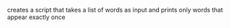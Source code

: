 creates a script that takes a list of words as input and prints only words that appear exactly once
